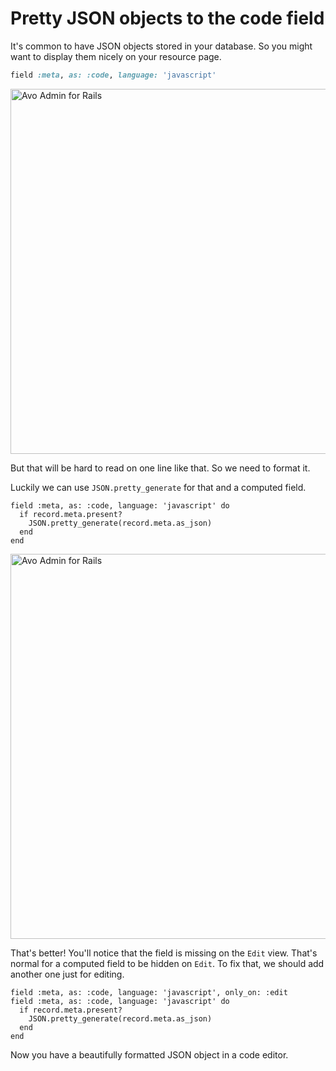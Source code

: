 # Pretty JSON objects to the code field

It's common to have JSON objects stored in your database. So you might want to display them nicely on your resource page.

```ruby
field :meta, as: :code, language: 'javascript'
```

<Image src="/assets/img/3_0/guides/format-ruby-object-to-json/before.png" width="806" height="584" alt="Avo Admin for Rails" />

But that will be hard to read on one line like that. So we need to format it.

Luckily we can use `JSON.pretty_generate` for that and a computed field.

```ruby{3}
field :meta, as: :code, language: 'javascript' do
  if record.meta.present?
    JSON.pretty_generate(record.meta.as_json)
  end
end
```

<Image src="/assets/img/3_0/guides/format-ruby-object-to-json/after.png" width="806" height="616" alt="Avo Admin for Rails" />

That's better! You'll notice that the field is missing on the `Edit` view. That's normal for a computed field to be hidden on `Edit`.
To fix that, we should add another one just for editing.

```ruby{1}
field :meta, as: :code, language: 'javascript', only_on: :edit
field :meta, as: :code, language: 'javascript' do
  if record.meta.present?
    JSON.pretty_generate(record.meta.as_json)
  end
end
```

Now you have a beautifully formatted JSON object in a code editor.
